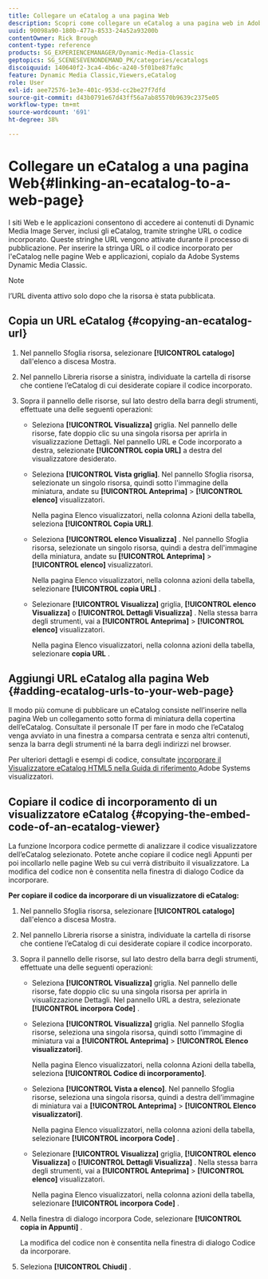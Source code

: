 ```yaml
---
title: Collegare un eCatalog a una pagina Web
description: Scopri come collegare un eCatalog a una pagina web in Adobe Dynamic Media Classic.
uuid: 90098a90-180b-477a-8533-24a52a93200b
contentOwner: Rick Brough
content-type: reference
products: SG_EXPERIENCEMANAGER/Dynamic-Media-Classic
geptopics: SG_SCENESEVENONDEMAND_PK/categories/ecatalogs
discoiquuid: 140640f2-3ca4-4b6c-a240-5f01be87fa9c
feature: Dynamic Media Classic,Viewers,eCatalog
role: User
exl-id: aee72576-1e3e-401c-953d-cc2be27f7dfd
source-git-commit: d43b0791e67d43ff56a7ab85570b9639c2375e05
workflow-type: tm+mt
source-wordcount: '691'
ht-degree: 38%

---
```


# Collegare un eCatalog a una pagina Web{#linking-an-ecatalog-to-a-web-page}

I siti Web e le applicazioni consentono di accedere ai contenuti di Dynamic Media Image Server, inclusi gli eCatalog, tramite stringhe URL o codice incorporato. Queste stringhe URL vengono attivate durante il processo di pubblicazione. Per inserire la stringa URL o il codice incorporato per l&#39;eCatalog nelle pagine Web e applicazioni, copialo da Adobe Systems Dynamic Media Classic.

>[!NOTE]
>
>l’URL diventa attivo solo dopo che la risorsa è stata pubblicata.

## Copia un URL eCatalog {#copying-an-ecatalog-url}

1. Nel pannello Sfoglia risorsa, selezionare **[!UICONTROL catalogo]** dall&#39;elenco a discesa Mostra.
1. Nel pannello Libreria risorse a sinistra, individuate la cartella di risorse che contiene l’eCatalog di cui desiderate copiare il codice incorporato.
1. Sopra il pannello delle risorse, sul lato destro della barra degli strumenti, effettuate una delle seguenti operazioni:

   * Seleziona **[!UICONTROL Visualizza]** griglia. Nel pannello delle risorse, fate doppio clic su una singola risorsa per aprirla in visualizzazione Dettagli. Nel pannello URL e Code incorporato a destra, selezionate **[!UICONTROL copia URL]** a destra del visualizzatore desiderato.
   * Seleziona **[!UICONTROL Vista griglia]**. Nel pannello Sfoglia risorsa, selezionate un singolo risorsa, quindi sotto l&#39;immagine della miniatura, andate su **[!UICONTROL Anteprima]** > **[!UICONTROL elenco]** visualizzatori.

      Nella pagina Elenco visualizzatori, nella colonna Azioni della tabella, seleziona **[!UICONTROL Copia URL]**.

   * Seleziona **[!UICONTROL elenco Visualizza]** . Nel pannello Sfoglia risorsa, selezionate un singolo risorsa, quindi a destra dell&#39;immagine della miniatura, andate su **[!UICONTROL Anteprima]** > **[!UICONTROL elenco]** visualizzatori.

      Nella pagina Elenco visualizzatori, nella colonna azioni della tabella, selezionare **[!UICONTROL copia URL]** .

   * Selezionare **[!UICONTROL Visualizza]** griglia, **[!UICONTROL elenco Visualizza]** o **[!UICONTROL Dettagli Visualizza]** . Nella stessa barra degli strumenti, vai a **[!UICONTROL Anteprima]** > **[!UICONTROL elenco]** visualizzatori.

      Nella pagina Elenco visualizzatori, nella colonna azioni della tabella, selezionare **copia URL** .

## Aggiungi URL eCatalog alla pagina Web {#adding-ecatalog-urls-to-your-web-page}

Il modo più comune di pubblicare un eCatalog consiste nell’inserire nella pagina Web un collegamento sotto forma di miniatura della copertina dell’eCatalog. Consultate il personale IT per fare in modo che l’eCatalog venga avviato in una finestra a comparsa centrata e senza altri contenuti, senza la barra degli strumenti né la barra degli indirizzi nel browser.

Per ulteriori dettagli e esempi di codice, consultate [ incorporare il Visualizzatore eCatalog HTML5 nella Guida di riferimento ](https://experienceleague.adobe.com/docs/dynamic-media-developer-resources/library/viewers-aem-assets-dmc/ecatalog/c-html5-20-ecatalog-viewer-about.html#section-e1c3106f5b3e445d9b95be337c2f94e2) Adobe Systems visualizzatori.

## Copiare il codice di incorporamento di un visualizzatore eCatalog {#copying-the-embed-code-of-an-ecatalog-viewer}

La funzione Incorpora codice permette di analizzare il codice visualizzatore dell’eCatalog selezionato. Potete anche copiare il codice negli Appunti per poi incollarlo nelle pagine Web su cui verrà distribuito il visualizzatore. La modifica del codice non è consentita nella finestra di dialogo Codice da incorporare.

**Per copiare il codice da incorporare di un visualizzatore di eCatalog:**

1. Nel pannello Sfoglia risorsa, selezionare **[!UICONTROL catalogo]** dall&#39;elenco a discesa Mostra.
1. Nel pannello Libreria risorse a sinistra, individuate la cartella di risorse che contiene l’eCatalog di cui desiderate copiare il codice incorporato.
1. Sopra il pannello delle risorse, sul lato destro della barra degli strumenti, effettuate una delle seguenti operazioni:

   * Seleziona **[!UICONTROL Visualizza]** griglia. Nel pannello delle risorse, fate doppio clic su una singola risorsa per aprirla in visualizzazione Dettagli. Nel pannello URL a destra, selezionate **[!UICONTROL incorpora Code]** .
   * Seleziona **[!UICONTROL Visualizza]** griglia. Nel pannello Sfoglia risorse, seleziona una singola risorsa, quindi sotto l’immagine di miniatura vai a **[!UICONTROL Anteprima]** > **[!UICONTROL Elenco visualizzatori]**.

      Nella pagina Elenco visualizzatori, nella colonna Azioni della tabella, seleziona **[!UICONTROL Codice di incorporamento]**.

   * Seleziona **[!UICONTROL Vista a elenco]**. Nel pannello Sfoglia risorse, seleziona una singola risorsa, quindi a destra dell’immagine di miniatura vai a **[!UICONTROL Anteprima]** > **[!UICONTROL Elenco visualizzatori]**.

      Nella pagina Elenco visualizzatori, nella colonna azioni della tabella, selezionare **[!UICONTROL incorpora Code]** .

   * Selezionare **[!UICONTROL Visualizza]** griglia, **[!UICONTROL elenco Visualizza]** o **[!UICONTROL Dettagli Visualizza]** . Nella stessa barra degli strumenti, vai a **[!UICONTROL Anteprima]** > **[!UICONTROL elenco]** visualizzatori.

      Nella pagina Elenco visualizzatori, nella colonna azioni della tabella, selezionare **[!UICONTROL incorpora Code]** .

1. Nella finestra di dialogo incorpora Code, selezionare **[!UICONTROL copia in Appunti]** .

   La modifica del codice non è consentita nella finestra di dialogo Codice da incorporare.

1. Seleziona **[!UICONTROL Chiudi]** .
